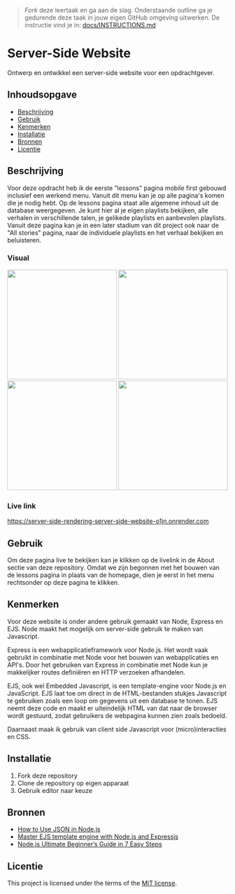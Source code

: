 > _Fork_ deze leertaak en ga aan de slag. Onderstaande outline ga je gedurende deze taak in jouw eigen GitHub omgeving uitwerken. De instructie vind je in: [docs/INSTRUCTIONS.md](docs/INSTRUCTIONS.md)

# Server-Side Website
Ontwerp en ontwikkel een server-side website voor een opdrachtgever.
<!-- Geef je project een titel en schrijf in één zin wat het is -->

## Inhoudsopgave

  * [Beschrijving](#beschrijving)
  * [Gebruik](#gebruik)
  * [Kenmerken](#kenmerken)
  * [Installatie](#installatie)
  * [Bronnen](#bronnen)
  * [Licentie](#licentie)

## Beschrijving
<!-- In de Beschrijving staat kort beschreven wat voor project het is en wat je hebt gemaakt -->
Voor deze opdracht heb ik de eerste "lessons" pagina mobile first gebouwd inclusief een werkend menu. Vanuit dit menu kan je op alle pagina's komen die je nodig hebt. Op de lessons pagina staat alle algemene inhoud uit de database weergegeven. Je kunt hier al je eigen playlists bekijken, alle verhalen in verschillende talen, je gelikede playlists en aanbevolen playlists. Vanuit deze pagina kan je in een later stadium van dit project ook naar de "All stories" pagina, naar de individuele playlists en het verhaal bekijken en beluisteren.
<!-- Voeg een mooie poster visual toe 📸 -->

### Visual

<img width= 250 src="https://github.com/Annevd/server-side-rendering-server-side-website/assets/144004647/38d544c3-fd83-47ed-a4ed-5f916e9bd900">
<img width= 250 src="https://github.com/Annevd/server-side-rendering-server-side-website/assets/144004647/2aac703b-4943-40bb-86ad-14409b6fa0f1">
<img width= 250 src="https://github.com/Annevd/server-side-rendering-server-side-website/assets/144004647/f9f18747-e248-4e92-b0bc-daa5ff1e8ab5">
<img width= 250 src="https://github.com/Annevd/server-side-rendering-server-side-website/assets/144004647/76f40cad-b114-4a64-9417-6e327e52504c">

### Live link
<!-- Voeg een link toe naar Github Pages 🌐-->
https://server-side-rendering-server-side-website-o1jn.onrender.com

## Gebruik
<!--Bij Gebruik staat hoe je project er uit ziet, hoe het werkt en wat je er mee kan. -->
Om deze pagina live te bekijken kan je klikken op de livelink in de About sectie van deze repository.
Omdat we zijn begonnen met het bouwen van de lessons pagina in plaats van de homepage, dien je eerst in het menu rechtsonder op deze pagina te klikken.

## Kenmerken
<!-- Bij Kenmerken staat welke technieken zijn gebruikt en hoe. Wat is de HTML structuur? Wat zijn de belangrijkste dingen in CSS? Wat is er met Javascript gedaan en hoe? Misschien heb je een framwork of library gebruikt? -->
Voor deze website is onder andere gebruik gemaakt van Node, Express en EJS. Node maakt het mogelijk om server-side gebruik te maken van Javascript.

Express is een webapplicatieframework voor Node.js. Het wordt vaak gebruikt in combinatie met Node voor het bouwen van webapplicaties en API's. Door het gebruiken van Express in combinatie met Node kun je makkelijker routes definiëren en HTTP verzoeken afhandelen.

EJS, ook wel Embedded Javascript, is een template-engine voor Node.js en JavaScript. EJS laat toe om direct in de HTML-bestanden stukjes Javascript te gebruiken zoals een loop om gegevens uit een database te tonen. EJS neemt deze code en maakt er uiteindelijk HTML van dat naar de browser wordt gestuurd, zodat gebruikers de webpagina kunnen zien zoals bedoeld.

Daarnaast maak ik gebruik van client side Javascript voor (micro)interacties en CSS.

## Installatie
<!-- Bij Instalatie staat hoe een andere developer aan jouw repo kan werken -->
1. Fork deze repository
2. Clone de repository op eigen apparaat
3. Gebruik editor naar keuze


## Bronnen

- [How to Use JSON in Node.js](http://www.jsonexample.com/how-to-use-json-in-node-js/)
- [Master EJS template engine with Node.js and Expressjs](https://medium.com/swlh/master-ejs-template-engine-with-node-js-and-expressjs-979cc22b69be)
- [Node.js Ultimate Beginner’s Guide in 7 Easy Steps](https://www.youtube.com/watch?v=ENrzD9HAZK4)

## Licentie

This project is licensed under the terms of the [MIT license](./LICENSE).
